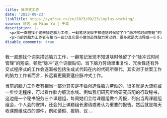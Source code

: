 ```yaml
---
title: 脉冲式工作
date: '2023-09-23'
linkTitle: https://yufree.cn/cn/2023/09/23/implus-working/
source: 博客 on Miao Yu | 于淼
description: |-
  <p>我一直想找个词来描述脑力工作，一翻笔记发现不知道啥时候留了个“脉冲式时间管理”的短语，顿觉“脉冲”这个词很贴切。当下脑力劳动里重复性、冗余性还有外交式程序式的工作会逐渐被包括生成式代码在内的代码所替代，其实对于伏案工作的脑力工作者而言，长远看更需要适应脉冲式工作。</p>
  <p>当前的脑力工作者有相当一部分其实是不做创造性脑力劳动的，很多就是大流程或一步步走程序，可以看作脑力版流水线。例如我们研究所给研究员配的行政秘书，这边是一个秘书服务三个课题组，每周她们会给课题组做个周报，列出当周课题组组会，个人会的安排，还会列上课题组长邀请或者认为重要的报告。然后就是每天收课题组成员的邮件，例如请假、报销、议 ...
disable_comments: true
---
```

<p>我一直想找个词来描述脑力工作，一翻笔记发现不知道啥时候留了个“脉冲式时间管理”的短语，顿觉“脉冲”这个词很贴切。当下脑力劳动里重复性、冗余性还有外交式程序式的工作会逐渐被包括生成式代码在内的代码所替代，其实对于伏案工作的脑力工作者而言，长远看更需要适应脉冲式工作。</p>
<p>当前的脑力工作者有相当一部分其实是不做创造性脑力劳动的，很多就是大流程或一步步走程序，可以看作脑力版流水线。例如我们研究所给研究员配的行政秘书，这边是一个秘书服务三个课题组，每周她们会给课题组做个周报，列出当周课题组组会，个人会的安排，还会列上课题组长邀请或者认为重要的报告。然后就是每天收课题组成员的邮件，例如请假、报销、议 ...
